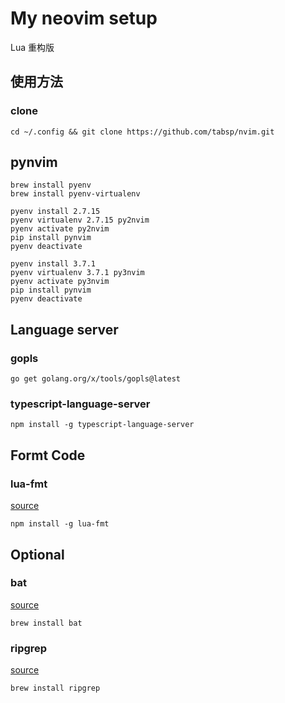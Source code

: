 # My neovim setup

Lua 重构版

## 使用方法

### clone

```shell
cd ~/.config && git clone https://github.com/tabsp/nvim.git
```
## pynvim

```shell
brew install pyenv
brew install pyenv-virtualenv

pyenv install 2.7.15
pyenv virtualenv 2.7.15 py2nvim
pyenv activate py2nvim
pip install pynvim
pyenv deactivate

pyenv install 3.7.1
pyenv virtualenv 3.7.1 py3nvim
pyenv activate py3nvim
pip install pynvim
pyenv deactivate
```

## Language server

### gopls

```shell
go get golang.org/x/tools/gopls@latest
```

### typescript-language-server

```shell
npm install -g typescript-language-server
```

## Formt Code

### lua-fmt

[source](https://github.com/trixnz/lua-fmt)

```shell
npm install -g lua-fmt
```

## Optional

### bat

[source](https://github.com/sharkdp/bat)

```shell
brew install bat
```

### ripgrep

[source](https://github.com/BurntSushi/ripgrep)

```shell
brew install ripgrep
```
